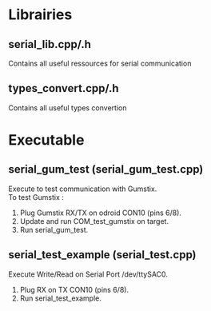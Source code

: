 # Librairies

## serial_lib.cpp/.h
Contains all useful ressources for serial communication

## types_convert.cpp/.h
Contains all useful types convertion

# Executable

## serial_gum_test (serial_gum_test.cpp)
Execute to test communication with Gumstix.<br />
To test Gumstix :
1) Plug Gumstix RX/TX on odroid CON10 (pins 6/8).
2) Update and run COM_test_gumstix on target.
3) Run serial_gum_test.


## serial_test_example (serial_test.cpp)
Execute Write/Read on Serial Port /dev/ttySAC0.
1) Plug RX on TX CON10 (pins 6/8).
2) Run serial_test_example.
